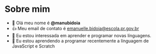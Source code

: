# Sobre mim
- 👋 Olá meu nome é **@manubidoia**
- 👍 Meu email de contato é emanuelle.bidoia@escola.pr.gov.br
- 👀 Eu estou interessada em aprender e programar novas línguagens.
- 🌱 Eu estou aprendendo a programar recentemente a línguagem de JavaScript e Scratch
